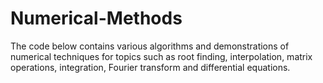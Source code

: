 # Numerical-Methods
The code below contains various algorithms and demonstrations of numerical techniques for topics such as root finding, interpolation, matrix operations, integration, Fourier transform and differential equations.
